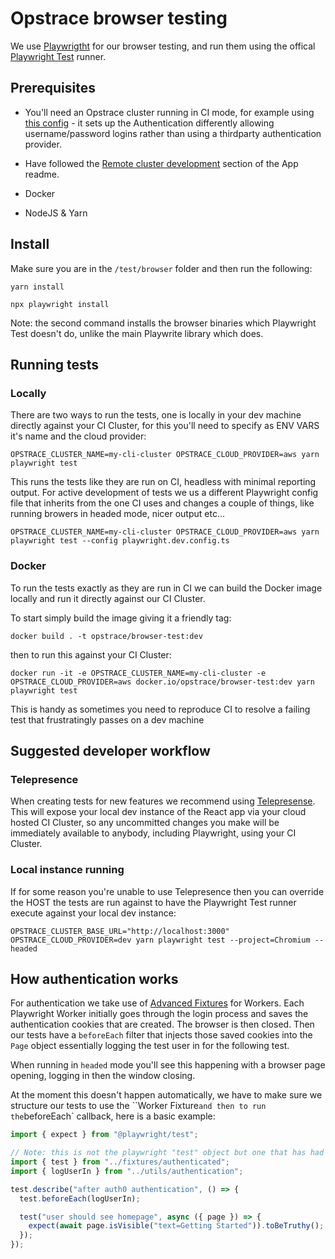 # Opstrace browser testing

We use [Playwrigtht](https://playwright.dev/docs/intro) for our browser testing, and run them using the offical [Playwright Test](https://playwright.dev/docs/test-intro) runner.

## Prerequisites

- You'll need an Opstrace cluster running in CI mode, for example using [this config](https://github.com/opstrace/opstrace/blob/main/ci/cluster-config.yaml) - it sets up the Authentication differently allowing username/password logins rather than using a thirdparty authentication provider.

- Have followed the [Remote cluster development](https://github.com/opstrace/opstrace/blob/main/packages/app/README.md#remote-cluster-development) section of the App readme.

- Docker

- NodeJS & Yarn

## Install

Make sure you are in the `/test/browser` folder and then run the following:

`yarn install`

`npx playwright install`

Note: the second command installs the browser binaries which Playwright Test doesn't do, unlike the main Playwrite library which does.

## Running tests

### Locally

There are two ways to run the tests, one is locally in your dev machine directly against your CI Cluster, for this you'll need to specify as ENV VARS it's name and the cloud provider:

`OPSTRACE_CLUSTER_NAME=my-cli-cluster OPSTRACE_CLOUD_PROVIDER=aws yarn playwright test`

This runs the tests like they are run on CI, headless with minimal reporting output. For active development of tests we us a different Playwright config file that inherits from the one CI uses and changes a couple of things, like running browers in headed mode, nicer output etc...

`OPSTRACE_CLUSTER_NAME=my-cli-cluster OPSTRACE_CLOUD_PROVIDER=aws yarn playwright test --config playwright.dev.config.ts`

### Docker

To run the tests exactly as they are run in CI we can build the Docker image locally and run it directly against our CI Cluster.

To start simply build the image giving it a friendly tag:

`docker build . -t opstrace/browser-test:dev`

then to run this against your CI Cluster:

`docker run -it -e OPSTRACE_CLUSTER_NAME=my-cli-cluster -e OPSTRACE_CLOUD_PROVIDER=aws docker.io/opstrace/browser-test:dev yarn playwright test`

This is handy as sometimes you need to reproduce CI to resolve a failing test that frustratingly passes on a dev machine

## Suggested developer workflow

### Telepresence

When creating tests for new features we recommend using [Telepresense](https://github.com/opstrace/opstrace/blob/main/packages/app/README.md#remote-cluster-development). This will expose your local dev instance of the React app via your cloud hosted CI Cluster, so any uncommitted changes you make will be immediately available to anybody, including Playwright, using your CI Cluster.

### Local instance running

If for some reason you're unable to use Telepresence then you can override the HOST the tests are run against to have the Playwright Test runner execute against your local dev instance:

`OPSTRACE_CLUSTER_BASE_URL="http://localhost:3000" OPSTRACE_CLOUD_PROVIDER=dev yarn playwright test --project=Chromium --headed`

## How authentication works

For authentication we take use of [Advanced Fixtures](https://playwright.dev/docs/test-fixtures) for Workers. Each Playwright Worker initially goes through the login process and saves the authentication cookies that are created. The browser is then closed. Then our tests have a `beforeEach` filter that injects those saved cookies into the `Page` object essentially logging the test user in for the following test.

When running in `headed` mode you'll see this happening with a browser page opening, logging in then the window closing.

At the moment this doesn't happen automatically, we have to make sure we structure our tests to use the ``Worker Fixture` and then to run the `beforeEach` callback, here is a basic example:

```typescript
import { expect } from "@playwright/test";

// Note: this is not the playwright "test" object but one that has had the authentication worker fixture added to it
import { test } from "../fixtures/authenticated";
import { logUserIn } from "../utils/authentication";

test.describe("after auth0 authentication", () => {
  test.beforeEach(logUserIn);

  test("user should see homepage", async ({ page }) => {
    expect(await page.isVisible("text=Getting Started")).toBeTruthy();
  });
});
```
